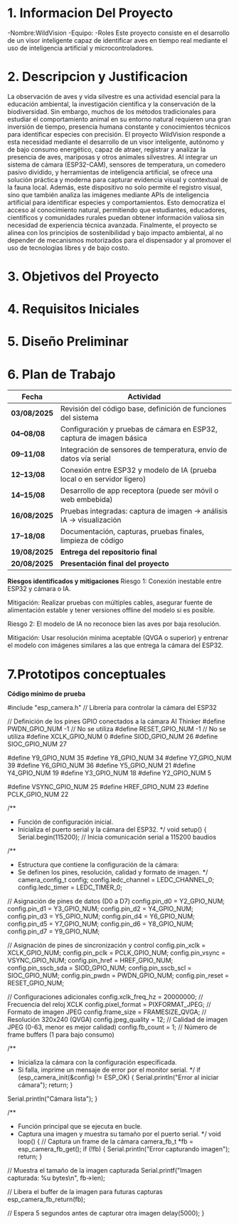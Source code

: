 # 1. Informacion Del Proyecto
-Nombre:WildVision
-Equipo:
-Roles
Este proyecto consiste en el desarrollo de un visor inteligente capaz de identificar aves en tiempo real mediante el uso de inteligencia artificial y microcontroladores.

# 2. Descripcion y Justificacion 

La observación de aves y vida silvestre es una actividad esencial para la educación ambiental, la investigación científica y la conservación de la biodiversidad. Sin embargo, muchos de los métodos tradicionales para estudiar el comportamiento animal en su entorno natural requieren una gran inversión de tiempo, presencia humana constante y conocimientos técnicos para identificar especies con precisión.
El proyecto WildVision responde a esta necesidad mediante el desarrollo de un visor inteligente, autónomo y de bajo consumo energético, capaz de atraer, registrar y analizar la presencia de aves, mariposas y otros animales silvestres. Al integrar un sistema de cámara (ESP32-CAM), sensores de temperatura, un comedero pasivo dividido, y herramientas de inteligencia artificial, se ofrece una solución práctica y moderna para capturar evidencia visual y contextual de la fauna local.
Además, este dispositivo no solo permite el registro visual, sino que también analiza las imágenes mediante APIs de inteligencia artificial para identificar especies y comportamientos. Esto democratiza el acceso al conocimiento natural, permitiendo que estudiantes, educadores, científicos y comunidades rurales puedan obtener información valiosa sin necesidad de experiencia técnica avanzada.
Finalmente, el proyecto se alinea con los principios de sostenibilidad y bajo impacto ambiental, al no depender de mecanismos motorizados para el dispensador y al promover el uso de tecnologías libres y de bajo costo.

# 3. Objetivos del Proyecto




# 4. Requisitos Iniciales 



# 5. Diseño Preliminar






# 6. Plan de Trabajo 
| Fecha          | Actividad                                                               |
| -------------- | ----------------------------------------------------------------------- |
| **03/08/2025** | Revisión del código base, definición de funciones del sistema           |
| **04–08/08**   | Configuración y pruebas de cámara en ESP32, captura de imagen básica    |
| **09–11/08**   | Integración de sensores de temperatura, envío de datos vía serial       |
| **12–13/08**   | Conexión entre ESP32 y modelo de IA (prueba local o en servidor ligero) |
| **14–15/08**   | Desarrollo de app receptora (puede ser móvil o web embebida)            |
| **16/08/2025** | Pruebas integradas: captura de imagen → análisis IA → visualización     |
| **17–18/08**   | Documentación, capturas, pruebas finales, limpieza de código            |
| **19/08/2025** |  **Entrega del repositorio final**                                      |
| **20/08/2025** |  **Presentación final del proyecto**                                    |

**Riesgos identificados y mitigaciones**
Riesgo 1: Conexión inestable entre ESP32 y cámara o IA.

Mitigación: Realizar pruebas con múltiples cables, asegurar fuente de alimentación estable y tener versiones offline del modelo si es posible.

Riesgo 2: El modelo de IA no reconoce bien las aves por baja resolución.

Mitigación: Usar resolución mínima aceptable (QVGA o superior) y entrenar el modelo con imágenes similares a las que entrega la cámara del ESP32.

# 7.Prototipos conceptuales
**Código mínimo de prueba**

#include "esp_camera.h"  // Librería para controlar la cámara del ESP32

// Definición de los pines GPIO conectados a la cámara AI Thinker
#define PWDN_GPIO_NUM    -1   // No se utiliza
#define RESET_GPIO_NUM   -1   // No se utiliza
#define XCLK_GPIO_NUM     0
#define SIOD_GPIO_NUM    26
#define SIOC_GPIO_NUM    27

#define Y9_GPIO_NUM      35
#define Y8_GPIO_NUM      34
#define Y7_GPIO_NUM      39
#define Y6_GPIO_NUM      36
#define Y5_GPIO_NUM      21
#define Y4_GPIO_NUM      19
#define Y3_GPIO_NUM      18
#define Y2_GPIO_NUM       5

#define VSYNC_GPIO_NUM   25
#define HREF_GPIO_NUM    23
#define PCLK_GPIO_NUM    22

/**
 * Función de configuración inicial.
 * Inicializa el puerto serial y la cámara del ESP32.
 */
void setup() {
  Serial.begin(115200);  // Inicia comunicación serial a 115200 baudios

  /**
   * Estructura que contiene la configuración de la cámara:
   * Se definen los pines, resolución, calidad y formato de imagen.
   */
  camera_config_t config;
  config.ledc_channel = LEDC_CHANNEL_0;
  config.ledc_timer = LEDC_TIMER_0;
  
  // Asignación de pines de datos (D0 a D7)
  config.pin_d0 = Y2_GPIO_NUM;
  config.pin_d1 = Y3_GPIO_NUM;
  config.pin_d2 = Y4_GPIO_NUM;
  config.pin_d3 = Y5_GPIO_NUM;
  config.pin_d4 = Y6_GPIO_NUM;
  config.pin_d5 = Y7_GPIO_NUM;
  config.pin_d6 = Y8_GPIO_NUM;
  config.pin_d7 = Y9_GPIO_NUM;

  // Asignación de pines de sincronización y control
  config.pin_xclk = XCLK_GPIO_NUM;
  config.pin_pclk = PCLK_GPIO_NUM;
  config.pin_vsync = VSYNC_GPIO_NUM;
  config.pin_href = HREF_GPIO_NUM;
  config.pin_sscb_sda = SIOD_GPIO_NUM;
  config.pin_sscb_scl = SIOC_GPIO_NUM;
  config.pin_pwdn = PWDN_GPIO_NUM;
  config.pin_reset = RESET_GPIO_NUM;

  // Configuraciones adicionales
  config.xclk_freq_hz = 20000000;        // Frecuencia del reloj XCLK
  config.pixel_format = PIXFORMAT_JPEG;  // Formato de imagen JPEG
  config.frame_size = FRAMESIZE_QVGA;    // Resolución 320x240 (QVGA)
  config.jpeg_quality = 12;              // Calidad de imagen JPEG (0-63, menor es mejor calidad)
  config.fb_count = 1;                   // Número de frame buffers (1 para bajo consumo)

  /**
   * Inicializa la cámara con la configuración especificada.
   * Si falla, imprime un mensaje de error por el monitor serial.
   */
  if (esp_camera_init(&config) != ESP_OK) {
    Serial.println("Error al iniciar cámara");
    return;
  }

  Serial.println("Cámara lista");
}

/**
 * Función principal que se ejecuta en bucle.
 * Captura una imagen y muestra su tamaño por el puerto serial.
 */
void loop() {
  // Captura un frame de la cámara
  camera_fb_t *fb = esp_camera_fb_get();
  if (!fb) {
    Serial.println("Error capturando imagen");
    return;
  }

  // Muestra el tamaño de la imagen capturada
  Serial.printf("Imagen capturada: %u bytes\n", fb->len);

  // Libera el buffer de la imagen para futuras capturas
  esp_camera_fb_return(fb);

  // Espera 5 segundos antes de capturar otra imagen
  delay(5000);
}

